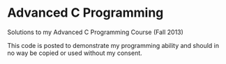 Advanced C Programming
======

Solutions to my Advanced C Programming Course (Fall 2013)

This code is posted to demonstrate my programming ability and should in no way be copied or used without my consent.
